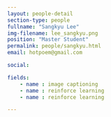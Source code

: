 ```yaml
---
layout: people-detail
section-type: people
fullname: "Sangkyu Lee"
img-filename: lee_sangkyu.png
position: "Master Student"
permalink: people/sangkyu.html
email: hotpoem@gmail.com

social:

fields:
    - name : image captioning
    - name : reinforce learning
    - name : reinforce learning

---
```

